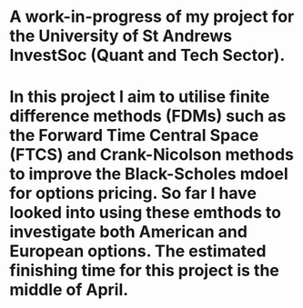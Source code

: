 # A work-in-progress of my project for the University of St Andrews InvestSoc (Quant and Tech Sector).

# In this project I aim to utilise finite difference methods (FDMs) such as the Forward Time Central Space (FTCS) and Crank-Nicolson methods to improve the Black-Scholes mdoel for options pricing. So far I have looked into using these emthods to investigate both American and European options. The estimated finishing time for this project is the middle of April.

